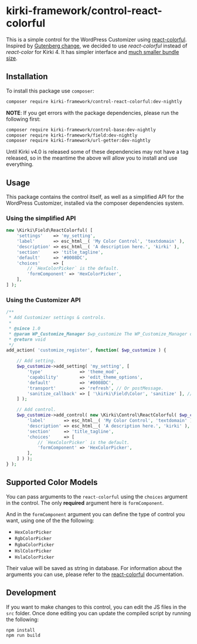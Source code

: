 # kirki-framework/control-react-colorful

This is a simple control for the WordPress Customizer using [react-colorful](https://github.com/omgovich/react-colorful).
Inspired by [Gutenberg change](https://github.com/WordPress/gutenberg/pull/33714), we decided to use _react-colorful_ instead of _react-color_ for Kirki 4.
It has simpler interface and [much smaller bundle size](https://github.com/omgovich/react-colorful#why-react-colorful).

## Installation

To install this package use `composer`:

```bash
composer require kirki-framework/control-react-colorful:dev-nightly
```

**NOTE**:
If you get errors with the package dependencies, please run the following first:
```bash
composer require kirki-framework/control-base:dev-nightly
composer require kirki-framework/field:dev-nightly
composer require kirki-framework/url-getter:dev-nightly
```

Until Kirki v4.0 is released some of these dependencies may not have a tag released, so in the meantime the above will allow you to install and use everything.

## Usage

This package contains the control itself, as well as a simplified API for the WordPress Customizer, installed via the composer dependencies system.

### Using the simplified API

```php
new \Kirki\Field\ReactColorful( [
	'settings'    => 'my_setting',
	'label'       => esc_html__( 'My Color Control', 'textdomain' ),
	'description' => esc_html__( 'A description here.', 'kirki' ),
	'section'     => 'title_tagline',
	'default'     => '#0008DC',
	'choices'     => [
		// `HexColorPicker` is the default.
		'formComponent' => 'HexColorPicker',
	],
] );
```

### Using the Customizer API
```php
/**
 * Add Customizer settings & controls.
 *
 * @since 1.0
 * @param WP_Customize_Manager $wp_customize The WP_Customize_Manager object.
 * @return void
 */
add_action( 'customize_register', function( $wp_customize ) {

    // Add setting.
	$wp_customize->add_setting( 'my_setting', [
		'type'              => 'theme_mod',
		'capability'        => 'edit_theme_options',
		'default'           => '#0008DC',
		'transport'         => 'refresh', // Or postMessage.
		'sanitize_callback' => [ '\kirki\Field\Color', 'sanitize' ], // Or a custom sanitization callback.
	] );

    // Add control.
	$wp_customize->add_control( new \Kirki\Control\ReactColorful( $wp_customize, 'my_setting', [
		'label'       => esc_html__( 'My Color Control', 'textdomain' ),
		'description' => esc_html__( 'A description here.', 'kirki' ),
		'section'     => 'title_tagline',
		'choices'     => [
			// `HexColorPicker` is the default.
			'formComponent' => 'HexColorPicker',
		],
	] ) );
} );
```

## Supported Color Models
You can pass arguments to the `react-colorful` using the `choices` argument in the control.
The only **required** argument here is `formComponent`.

And in the `formComponent` argument you can define the type of control you want, using one of the the following:
* `HexColorPicker`
* `RgbColorPicker`
* `RgbaColorPicker`
* `HslColorPicker`
* `HslaColorPicker`

Their value will be saved as string in database.
For information about the arguments you can use, please refer to the [react-colorful](https://github.com/omgovich/react-colorful/) documentation.

## Development

If you want to make changes to this control, you can edit the JS files in the `src` folder. Once done editing you can update the compiled script by running the following:

```bash
npm install
npm run build
```
